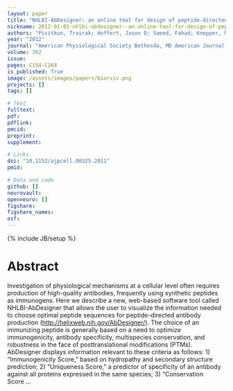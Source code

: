```yaml
---
layout: paper
title: "NHLBI-AbDesigner: an online tool for design of peptide-directed antibodies"
nickname: 2012-01-01-nhlbi-abdesigner--an-online-tool-for-design-of-peptide-directed-antibodies
authors: "Pisitkun, Trairak; Hoffert, Jason D; Saeed, Fahad; Knepper, Mark A; "
year: "2012"
journal: "American Physiological Society Bethesda, MD American Journal of Physiology-Cell Physiology"
volume: 302
issue:
pages: C154-C164
is_published: True
image: /assets/images/papers/biorxiv.png
projects: []
tags: []

# Text
fulltext:
pdf:
pdflink:
pmcid:
preprint: 
supplement:

# Links
doi: "10.1152/ajpcell.00325.2011"
pmid:

# Data and code
github: []
neurovault:
openneuro: []
figshare:
figshare_names:
osf:
---
```

{% include JB/setup %}

# Abstract

Investigation of physiological mechanisms at a cellular level often requires production of high-quality antibodies, frequently using synthetic peptides as immunogens. Here we describe a new, web-based software tool called NHLBI-AbDesigner that allows the user to visualize the information needed to choose optimal peptide sequences for peptide-directed antibody production (http://helixweb.nih.gov/AbDesigner/). The choice of an immunizing peptide is generally based on a need to optimize immunogenicity, antibody specificity, multispecies conservation, and robustness in the face of posttranslational modifications (PTMs). AbDesigner displays information relevant to these criteria as follows: 1) “Immunogenicity Score,” based on hydropathy and secondary structure prediction; 2) “Uniqueness Score,” a predictor of specificity of an antibody against all proteins expressed in the same species; 3) “Conservation Score …
